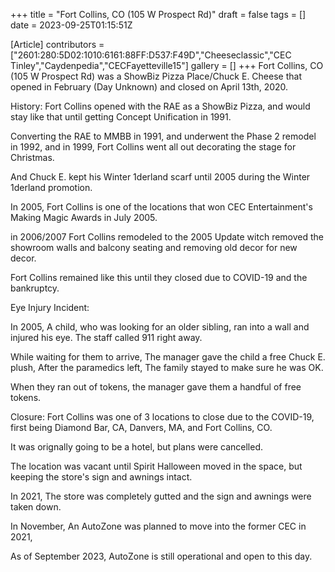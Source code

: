 +++
title = "Fort Collins, CO (105 W Prospect Rd)"
draft = false
tags = []
date = 2023-09-25T01:15:51Z

[Article]
contributors = ["2601:280:5D02:1010:6161:88FF:D537:F49D","Cheeseclassic","CEC Tinley","Caydenpedia","CECFayetteville15"]
gallery = []
+++
Fort Collins, CO (105 W Prospect Rd) was a ShowBiz Pizza Place/Chuck E. Cheese that opened in February (Day Unknown) and closed on April 13th, 2020.


History: Fort Collins opened with the RAE as a ShowBiz Pizza, and would stay like that until getting Concept Unification in 1991.

Converting the RAE to MMBB in 1991, and underwent the Phase 2 remodel in 1992, and in 1999, Fort Collins went all out decorating the stage for Christmas.

And Chuck E. kept his Winter 1derland scarf until 2005 during the Winter 1derland promotion.

In 2005, Fort Collins is one of the locations that won CEC Entertainment's Making Magic Awards in July 2005.

in 2006/2007 Fort Collins remodeled to the 2005 Update witch removed the showroom walls and balcony seating and removing old decor for new decor.

Fort Collins remained like this until they closed due to COVID-19 and the bankruptcy.


Eye Injury Incident:

In 2005, A child, who was looking for an older sibling, ran into a wall and injured his eye. The staff called 911 right away.

While waiting for them to arrive, The manager gave the child a free Chuck E. plush, After the paramedics left, The family stayed to make sure he was OK.

When they ran out of tokens, the manager gave them a handful of free tokens.


Closure: Fort Collins was one of 3 locations to close due to the COVID-19, first being Diamond Bar, CA, Danvers, MA, and Fort Collins, CO.

It was orignally going to be a hotel, but plans were cancelled.

The location was vacant until Spirit Halloween moved in the space, but keeping the store's sign and awnings intact.

In 2021, The store was completely gutted and the sign and awnings were taken down.

In November, An AutoZone was planned to move into the former CEC in 2021,

As of September 2023, AutoZone is still operational and open to this day.